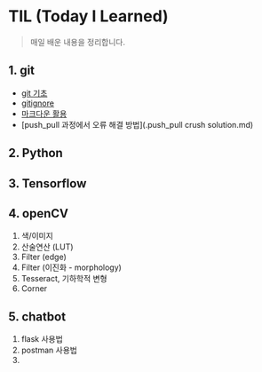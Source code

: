 # TIL (Today I Learned)

> 매일 배운 내용을 정리합니다.

## 1. git

* [git 기초](./git/git.md)
* [gitignore](./git/gitignore)
* [마크다운 활용](./markdown.md)
* [push_pull 과정에서 오류 해결 방법](.push_pull crush solution.md)



## 2. Python



## 3. Tensorflow



## 4. openCV

1. 색/이미지
2. 산술연산 (LUT)
3. Filter (edge)
4. Filter (이진화 - morphology)
5. Tesseract, 기하학적 변형
6. Corner

## 5. chatbot

1. flask 사용법
2. postman 사용법
3. 
